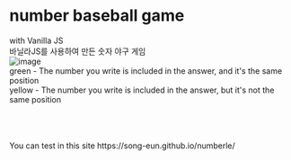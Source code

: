 # number baseball game
  with Vanilla JS
<br>
 바닐라JS를 사용하여 만든 숫자 야구 게임
<br>
![image](https://user-images.githubusercontent.com/80393294/158287879-d613b9d5-52eb-4acb-b9f5-af4b399297cb.png)
<br>
green - The number you write is included in the answer, and it's the same position
<br>
yellow - The number you write is included in the answer, but it's not the same position

<br>
<br>
<br>
You can test in this site
https://song-eun.github.io/numberle/
